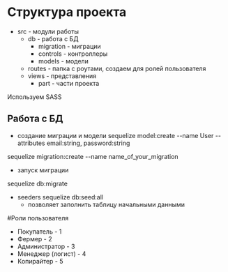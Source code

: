 # Структура проекта
* src - модули работы
    * db - работа с БД
        * migration - миграции
        * controls - контроллеры
        * models - модели
    * routes - папка с роутами, создаем для ролей пользователя    
    * views - представления
        * part - части проекта
    
Используем SASS

## Работа с БД
* создание миграции и модели
sequelize model:create --name User --attributes email:string, password:string

sequelize migration:create --name name_of_your_migration
* запуск миграции

sequelize db:migrate

* seeders
  sequelize db:seed:all
  - позволяет заполнить таблицу начальными данными
    
#Роли пользователя
* Покупатель - 1
* Фермер - 2
* Администратор - 3
* Менеджер (логист) - 4
* Копирайтер - 5